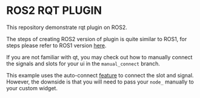 # ROS2 RQT PLUGIN

This repository demonstrate rqt plugin on ROS2.

The steps of creating ROS2 version of plugin is quite similar to ROS1, for steps please refer to ROS1 version [here](https://github.com/BruceChanJianLe/ros-rqt-plugin).

If you are not familiar with qt, you may check out how to manually connect the signals and slots for your ui in the `manual_connect` branch.

This example uses the auto-connect [feature](https://doc.qt.io/qt-5/designer-using-a-ui-file.html#widgets-and-dialogs-with-auto-connect) to connect the slot and signal.
However, the downside is that you will need to pass your `node_` manually to your custom widget.
